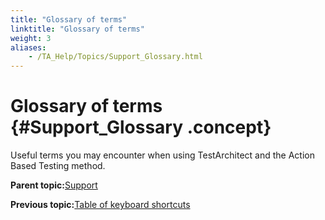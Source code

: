 ```yaml
--- 
title: "Glossary of terms"
linktitle: "Glossary of terms"
weight: 3
aliases: 
    - /TA_Help/Topics/Support_Glossary.html
---
```

# Glossary of terms {#Support_Glossary .concept}

Useful terms you may encounter when using TestArchitect and the Action Based Testing method.

**Parent topic:**[Support](../../TA_Help/Topics/Support.html)

**Previous topic:**[Table of keyboard shortcuts](../../TA_Help/Topics/Support_Hotkey.html)

